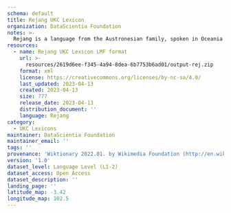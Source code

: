 ```yaml
---
schema: default
title: Rejang UKC Lexicon
organization: DataScientia Foundation
notes: >-
  Rejang is a language from the Austronesian family, spoken in Oceania. The UKC Lexicon of Rejang is represented as a lexico-semantic network. It consists of words, word senses, synsets, as well as sense-level and synset-level relationships.
resources:
  - name: Rejang UKC Lexicon LMF format
    url: >-
      resources/2619d6ee-f345-4a94-8dea-6b7753b6ad01/output-rej.zip
    format: xml
    license: https://creativecommons.org/licenses/by-nc-sa/4.0/
    last_updated: 2023-04-13
    created: 2023-04-13
    size: 777
    release_date: 2023-04-13
    distribution_document: ''
    language: Rejang
category:
  - UKC Lexicons
maintainer: DataScientia Foundation
maintainer_email: ''
tags: ''
provenance: 'Wiktionary 2022.01. by Wikimedia Foundation (http://en.wiktionary.org); Princeton WordNet 2.1 by Princeton University (https://wordnet.princeton.edu)'
version: '1.0'
dataset_level: Language Level (L1-2)
dataset_access: Open Access
dataset_description: ''
landing_page: ''
latitude_map: -3.42
longitude_map: 102.5
---
```

